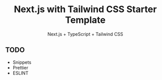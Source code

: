 <div align="center">
    <h1>Next.js with Tailwind CSS Starter Template</h1>
    <p>Next.js + TypeScript + Tailwind CSS</p>
</div>


## TODO
- Snippets
- Prettier
- ESLINT